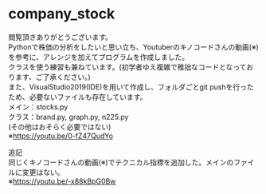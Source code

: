 # company_stock
閲覧頂きありがとうございます。  
Pythonで株価の分析をしたいと思い立ち、Youtuberのキノコードさんの動画(※)を参考に、アレンジを加えてプログラムを作成しました。   
クラスを使う練習も兼ねています。(初学者ゆえ複雑で稚拙なコードとなっております、ご了承ください。)    
また、VisualStudio2019(IDE)を用いて作成し、フォルダごとgit pushを行ったため、必要ないファイルも存在しています。  
メイン：stocks.py  
クラス：brand.py, graph.py, n225.py  
(その他はおそらく必要ではない)  
※https://youtu.be/0-fZ47QudYo  

追記  
同じくキノコードさんの動画(※)でテクニカル指標を追加した。メインのファイルに変更はない。  
※https://youtu.be/-x88kBpG0Bw
